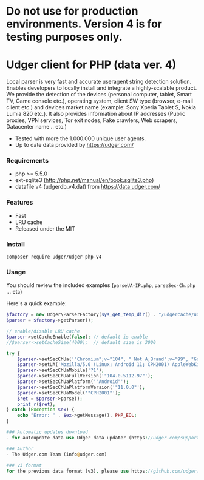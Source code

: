 # Do not use for production environments. Version 4 is for testing purposes only.

# Udger client for PHP (data ver. 4)
Local parser is very fast and accurate useragent string detection solution. Enables developers to locally install and integrate a highly-scalable product.
We provide the detection of the devices (personal computer, tablet, Smart TV, Game console etc.), operating system, client SW type (browser, e-mail client etc.)
and devices market name (example: Sony Xperia Tablet S, Nokia Lumia 820 etc.).
It also provides information about IP addresses (Public proxies, VPN services, Tor exit nodes, Fake crawlers, Web scrapers, Datacenter name .. etc.)

- Tested with more the 1.000.000 unique user agents.
- Up to date data provided by https://udger.com/

### Requirements
 - php >= 5.5.0
 - ext-sqlite3 (http://php.net/manual/en/book.sqlite3.php)
 - datafile v4 (udgerdb_v4.dat) from https://data.udger.com/ 

### Features
- Fast
- LRU cache
- Released under the MIT

### Install 
    composer require udger/udger-php-v4
    
### Usage
You should review the included examples (`parseUA-IP.php`, `parseSec-Ch.php` ... etc)

Here's a quick example:

```php
$factory = new Udger\ParserFactory(sys_get_temp_dir() . "/udgercache/udgerdb_v4.dat");
$parser = $factory->getParser();

// enable/disable LRU cache
$parser->setCacheEnable(false); // default is enable
//$parser->setCacheSize(4000);  // default size is 3000

try {   
    $parser->setSecChUa('"Chromium";v="104", " Not A;Brand";v="99", "Google Chrome";v="104"');
    $parser->setUA('Mozilla/5.0 (Linux; Android 11; CPH2001) AppleWebKit/537.36 (KHTML, like Gecko) Chrome/104.0.0.0 Mobile Safari/537.36');
    $parser->setSecChUaMobile('?1');
    $parser->setSecChUaFullVersion('"104.0.5112.97"');
    $parser->setSecChUaPlatform('"Android"');
    $parser->setSecChUaPlatformVersion('"11.0.0"');
    $parser->setSecChUaModel('"CPH2001"');
    $ret = $parser->parse();
    print_r($ret); 
} catch (Exception $ex) {
    echo "Error: " . $ex->getMessage(). PHP_EOL;
}   

### Automatic updates download
- for autoupdate data use Udger data updater (https://udger.com/support/documentation/?doc=62)

### Author
- The Udger.com Team (info@udger.com)
                
### v3 format
For the previous data format (v3), please use https://github.com/udger/udger-php
